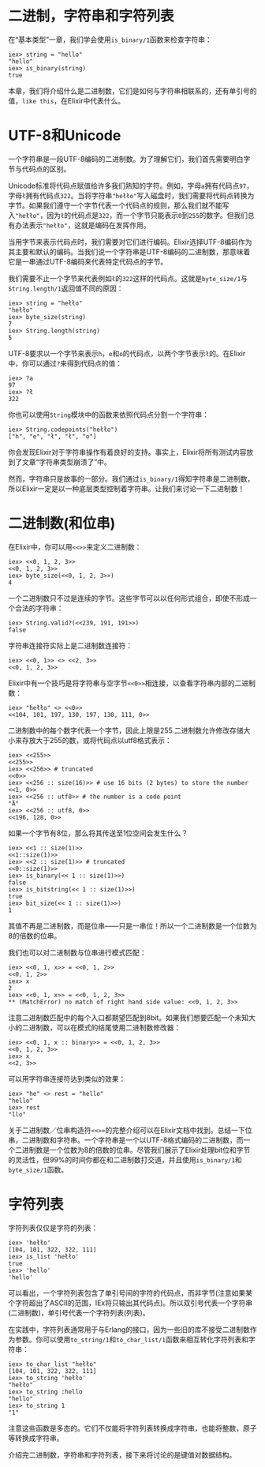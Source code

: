 # 二进制，字符串和字符列表


在“基本类型”一章，我们学会使用`is_binary/1`函数来检查字符串：

```
iex> string = "hello"
"hello"
iex> is_binary(string)
true
```

本章，我们将介绍什么是二进制数，它们是如何与字符串相联系的，还有单引号的值，`like this`，在Elixir中代表什么。

# UTF-8和Unicode

一个字符串是一段UTF-8编码的二进制数。为了理解它们，我们首先需要明白字节与代码点的区别。

Unicode标准将代码点赋值给许多我们熟知的字符。例如，字母`a`拥有代码点`97`，字母`ł`拥有代码点`322`。当将字符串`"hełło"`写入磁盘时，我们需要将代码点转换为字节。如果我们遵守一个字节代表一个代码点的规则，那么我们就不能写入`"hełło"`，因为`ł`的代码点是`322`，而一个字节只能表示`0`到`255`的数字。但我们总有办法表示`"hełło"`，这就是编码在发挥作用。

当用字节来表示代码点时，我们需要对它们进行编码。Elixir选择UTF-8编码作为其主要和默认的编码。当我们说一个字符串是UTF-8编码的二进制数，那意味着它是一串通过UTF-8编码来代表特定代码点的字节。

我们需要不止一个字节来代表例如`ł`的`322`这样的代码点。这就是`byte_size/1`与`String.length/1`返回值不同的原因：

```
iex> string = "hełło"
"hełło"
iex> byte_size(string)
7
iex> String.length(string)
5
```

UTF-8要求以一个字节来表示`h`，`e`和`o`的代码点，以两个字节表示`ł`的。在Elixir中，你可以通过`?`来得到代码点的值：

```
iex> ?a
97
iex> ?ł
322
```

你也可以使用`String`模块中的函数来依照代码点分割一个字符串：

```
iex> String.codepoints("hełło")
["h", "e", "ł", "ł", "o"]
```

你会发现Elixir对于字符串操作有着良好的支持。事实上，Elixir将所有测试内容放到了文章“字符串类型崩溃了”中。

然而，字符串只是故事的一部分。我们通过`is_binary/1`得知字符串是二进制数，所以Elixir一定是以一种底层类型控制着字符串。让我们来讨论一下二进制数！

# 二进制数(和位串)

在Elixir中，你可以用`<<>>`来定义二进制数：

```
iex> <<0, 1, 2, 3>>
<<0, 1, 2, 3>>
iex> byte_size(<<0, 1, 2, 3>>)
4
```

一个二进制数只不过是连续的字节。这些字节可以以任何形式组合，即使不形成一个合法的字符串：

```
iex> String.valid?(<<239, 191, 191>>)
false
```

字符串连接符实际上是二进制数连接符：

```
iex> <<0, 1>> <> <<2, 3>>
<<0, 1, 2, 3>>
```

Elixir中有一个技巧是将字符串与空字节`<<0>>`相连接，以查看字符串内部的二进制数：

```
iex> "hełło" <> <<0>>
<<104, 101, 197, 130, 197, 130, 111, 0>>
```

二进制数中的每个数字代表一个字节，因此上限是255.二进制数允许修改存储大小来存放大于255的数，或将代码点以utf8格式表示：

```
iex> <<255>>
<<255>>
iex> <<256>> # truncated
<<0>>
iex> <<256 :: size(16)>> # use 16 bits (2 bytes) to store the number
<<1, 0>>
iex> <<256 :: utf8>> # the number is a code point
"Ā"
iex> <<256 :: utf8, 0>>
<<196, 128, 0>>
```

如果一个字节有8位，那么将其传送至1位空间会发生什么？

```
iex> <<1 :: size(1)>>
<<1::size(1)>>
iex> <<2 :: size(1)>> # truncated
<<0::size(1)>>
iex> is_binary(<< 1 :: size(1)>>)
false
iex> is_bitstring(<< 1 :: size(1)>>)
true
iex> bit_size(<< 1 :: size(1)>>)
1
```

其值不再是二进制数，而是位串——只是一串位！所以一个二进制数是一个位数为8的倍数的位串。

我们也可以对二进制数与位串进行模式匹配：

```
iex> <<0, 1, x>> = <<0, 1, 2>>
<<0, 1, 2>>
iex> x
2
iex> <<0, 1, x>> = <<0, 1, 2, 3>>
** (MatchError) no match of right hand side value: <<0, 1, 2, 3>>
```

注意二进制数匹配中的每个入口都期望匹配到8bit。如果我们想要匹配一个未知大小的二进制数，可以在模式的结尾使用二进制数修改器：

```
iex> <<0, 1, x :: binary>> = <<0, 1, 2, 3>>
<<0, 1, 2, 3>>
iex> x
<<2, 3>>
```

可以用字符串连接符达到类似的效果：

```
iex> "he" <> rest = "hello"
"hello"
iex> rest
"llo"
```

关于二进制数／位串构造符`<<>>`的完整介绍可以在Elixir文档中找到。总结一下位串，二进制数和字符串。一个字符串是一个以UTF-8格式编码的二进制数，而一个二进制数是一个位数为8的倍数的位串。尽管我们展示了Elixir处理bit位和字节的灵活性，但99%的时间你都在和二进制数打交道，并且使用`is_binary/1`和`byte_size/1`函数。

# 字符列表

字符列表仅仅是字符的列表：

```
iex> 'hełło'
[104, 101, 322, 322, 111]
iex> is_list 'hełło'
true
iex> 'hello'
'hello'
```

可以看出，一个字符列表包含了单引号间的字符的代码点，而非字节(注意如果某个字符超出了ASCII的范围，IEx将只输出其代码点)。所以双引号代表一个字符串(二进制数)，单引号代表一个字符列表(列表)。

在实践中，字符列表通常用于与Erlang的接口，因为一些旧的库不接受二进制数作为参数。你可以使用`to_string/1`和`to_char_list/1`函数来相互转化字符列表和字符串：

```
iex> to_char_list "hełło"
[104, 101, 322, 322, 111]
iex> to_string 'hełło'
"hełło"
iex> to_string :hello
"hello"
iex> to_string 1
"1"
```

注意这些函数是多态的。它们不仅能将字符列表转换成字符串，也能将整数，原子等转换成字符串。

介绍完二进制数，字符串和字符列表，接下来将讨论的是键值对数据结构。
